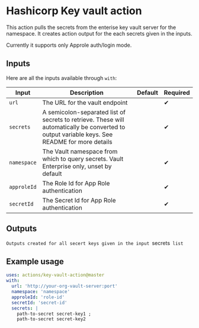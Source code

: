 # Hashicorp Key vault action

This action pulls the secrets from the enterise key vault server for the namespace. It creates action output for the each secrets given in the inputs. 

Currently it supports only Approle auth/login mode.

## Inputs
Here are all the inputs available through `with`:

| Input               | Description                                                                                                                                          | Default | Required |
| ------------------- | ---------------------------------------------------------------------------------------------------------------------------------------------------- | ------- | -------- |
| `url`               | The URL for the vault endpoint                                                                                                                       |         | ✔        |
| `secrets`           | A semicolon-separated list of secrets to retrieve. These will automatically be converted to output variable keys. See README for more details |         | ✔        |
| `namespace`         | The Vault namespace from which to query secrets. Vault Enterprise only, unset by default                                                             |         |     ✔      |
| `approleId`            | The Role Id for App Role authentication                                                                                                       |         |     ✔      |
| `secretId`          | The Secret Id for App Role authentication                                                                                                            |         |      ✔     |


## Outputs

`Outputs created for all secert keys given in the input `secrets` list`

## Example usage

```yaml
uses: actions/key-vault-action@master
with:
  url: 'http://your-org-vault-server:port'
  namespace: 'namespace'
  approleId: 'role-id'
  secretId: 'secret-id'
  secrets: |
    path-to-secret secret-key1 ;
    path-to-secret secret-key2
```
